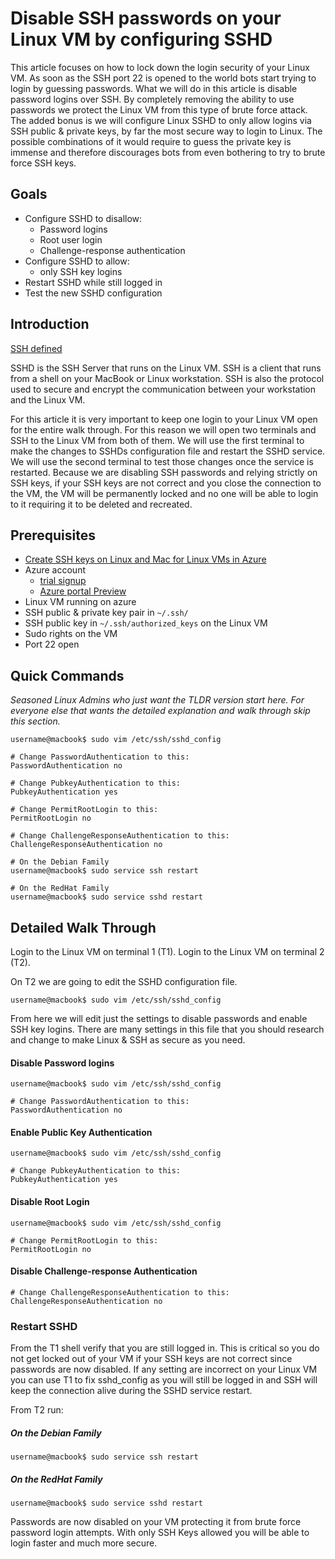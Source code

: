 <properties
	pageTitle="Disable SSH passwords on your Linux VM by configuring SSHD | Azure"
	description="Secure your Linux VM on Azure by disabling password logins for SSH."
	services="virtual-machines-linux"
	documentationCenter=""
	authors="vlivech"
	manager="timlt"
	editor=""
	tags="" />

<tags
	ms.service="virtual-machines-linux"
	ms.workload="infrastructure-services"
	ms.tgt_pltfrm="vm-linux"
	ms.devlang="na"
	ms.topic="article"
	ms.date="08/26/2016"
	wacn.date=""
	ms.author="v-livech"/>

# Disable SSH passwords on your Linux VM by configuring SSHD

This article focuses on how to lock down the login security of your Linux VM.  As soon as the SSH port 22 is opened to the world bots start trying to login by guessing passwords.  What we will do in this article is disable password logins over SSH.  By completely removing the ability to use passwords we protect the Linux VM from this type of brute force attack.  The added bonus is we will configure Linux SSHD to only allow logins via SSH public & private keys, by far the most secure way to login to Linux.  The possible combinations of it would require to guess the private key is immense and therefore discourages bots from even bothering to try to brute force SSH keys.


## Goals

- Configure SSHD to disallow:
  - Password logins
  - Root user login
  - Challenge-response authentication
- Configure SSHD to allow:
  - only SSH key logins
- Restart SSHD while still logged in
- Test the new SSHD configuration

## Introduction

[SSH defined](https://zh.wikipedia.org/wiki/Secure_Shell)

SSHD is the SSH Server that runs on the Linux VM.  SSH is a client that runs from a shell on your MacBook or Linux workstation.  SSH is also the protocol used to secure and encrypt the communication between your workstation and the Linux VM.

For this article it is very important to keep one login to your Linux VM open for the entire walk through.  For this reason we will open two terminals and SSH to the Linux VM from both of them.  We will use the first terminal to make the changes to SSHDs configuration file and restart the SSHD service.  We will use the second terminal to test those changes once the service is restarted.  Because we are disabling SSH passwords and relying strictly on SSH keys, if your SSH keys are not correct and you close the connection to the VM, the VM will be permanently locked and no one will be able to login to it requiring it to be deleted and recreated.

## Prerequisites

- [Create SSH keys on Linux and Mac for Linux VMs in Azure](/documentation/articles/virtual-machines-linux-mac-create-ssh-keys/)
- Azure account
  - [trial signup](/pricing/1rmb-trial/)
  - [Azure portal Preview](http://portal.azure.cn)
- Linux VM running on azure
- SSH public & private key pair in `~/.ssh/`
- SSH public key in `~/.ssh/authorized_keys` on the Linux VM
- Sudo rights on the VM
- Port 22 open

## Quick Commands

_Seasoned Linux Admins who just want the TLDR version start here.  For everyone else that wants the detailed explanation and walk through skip this section._

	username@macbook$ sudo vim /etc/ssh/sshd_config
	
	# Change PasswordAuthentication to this:
	PasswordAuthentication no
	
	# Change PubkeyAuthentication to this:
	PubkeyAuthentication yes
	
	# Change PermitRootLogin to this:
	PermitRootLogin no
	
	# Change ChallengeResponseAuthentication to this:
	ChallengeResponseAuthentication no
	
	# On the Debian Family
	username@macbook$ sudo service ssh restart
	
	# On the RedHat Family
	username@macbook$ sudo service sshd restart

## Detailed Walk Through

Login to the Linux VM on terminal 1 (T1).  Login to the Linux VM on terminal 2 (T2).

On T2 we are going to edit the SSHD configuration file.  

	username@macbook$ sudo vim /etc/ssh/sshd_config

From here we will edit just the settings to disable passwords and enable SSH key logins.  There are many settings in this file that you should research and change to make Linux & SSH as secure as you need.

#### Disable Password logins

	username@macbook$ sudo vim /etc/ssh/sshd_config
	
	# Change PasswordAuthentication to this:
	PasswordAuthentication no

#### Enable Public Key Authentication

	username@macbook$ sudo vim /etc/ssh/sshd_config

	# Change PubkeyAuthentication to this:
	PubkeyAuthentication yes
#### Disable Root Login
	username@macbook$ sudo vim /etc/ssh/sshd_config
	
	# Change PermitRootLogin to this:
	PermitRootLogin no

#### Disable Challenge-response Authentication

	# Change ChallengeResponseAuthentication to this:
	ChallengeResponseAuthentication no

### Restart SSHD

From the T1 shell verify that you are still logged in.  This is critical so you do not get locked out of your VM if your SSH keys are not correct since passwords are now disabled.  If any setting are incorrect on your Linux VM you can use T1 to fix sshd_config as you will still be logged in and SSH will keep the connection alive during the SSHD service restart.

From T2 run:

##### On the Debian Family

	username@macbook$ sudo service ssh restart

##### On the RedHat Family

	username@macbook$ sudo service sshd restart

Passwords are now disabled on your VM protecting it from brute force password login attempts.  With only SSH Keys allowed you will be able to login faster and much more secure.
